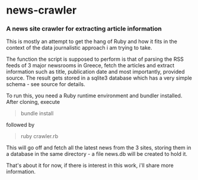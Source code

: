news-crawler
============

### A news site crawler for extracting article information

This is mostly an attempt to get the hang of Ruby and how it fits in the 
context of the data journalistic approach i am trying to take.

The function the script is supposed to perform is that of parsing the RSS
feeds of 3 major newsrooms in Greece, fetch the articles and extract information
such as title, publication date and most importantly, provided source. The result
gets stored in a sqlite3 database which has a very simple schema - see source for
details.

To run this, you need a Ruby runtime environment and bundler installed. After cloning,
execute

> bundle install

followed by

> ruby crawler.rb

This will go off and fetch all the latest news from the 3 sites, storing them in a 
database in the same directory - a file news.db will be created to hold it. 

That's about it for now, if there is interest in this work, i'll share more information.
